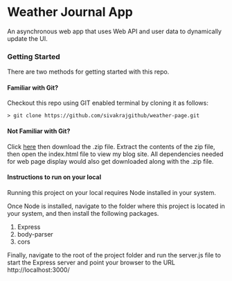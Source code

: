# Weather Journal App
An asynchronous web app that uses Web API and user data to dynamically update the UI.

### Getting Started

There are two methods for getting started with this repo.

#### Familiar with Git?
Checkout this repo using GIT enabled terminal by cloning it as follows:

```
> git clone https://github.com/sivakrajgithub/weather-page.git

```

#### Not Familiar with Git?
Click [here](https://github.com/sivakrajgithub/) then download the .zip file.  Extract the contents of the zip file, then open the index.html file to view my blog site. All dependencies needed for web page display would also get downloaded along with the .zip file.

#### Instructions to run on your local
Running this project on your local requires Node installed in your system.

Once Node is installed, navigate to the folder where this project is located in your system, and then install the following packages.

1. Express
2. body-parser
3. cors

Finally, navigate to the root of the project folder and run the server.js file to start the Express server and point your browser to the URL http://localhost:3000/
